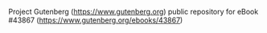 Project Gutenberg (https://www.gutenberg.org) public repository for eBook #43867 (https://www.gutenberg.org/ebooks/43867)
